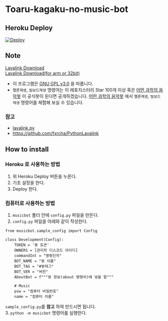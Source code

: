 # Toaru-kagaku-no-music-bot
## Heroku Deploy

[![Deploy](https://www.herokucdn.com/deploy/button.svg)](https://heroku.com/deploy?template=https://github.com/NewPremium/Toaru-kagaku-no-music-bot/tree/main)

## Note

[Lavalink Download](https://github.com/Frederikam/Lavalink/releases)<br>
[Lavalink Download(for arm or 32bit)](https://github.com/Cog-Creators/Lavalink-Jars/releases)

* 이 프로그램은 [GNU GPL v3.0](https://www.gnu.org/licenses/gpl-3.0.html) 을 따릅니다.
* `멜론재생`, `빌보드재생` 명령어는 이 레포지스터리 Star 100개 이상 혹은 [어떤 과학의 음악봇](https://discord.com/oauth2/authorize?client_id=714140461840728144&permissions=3165184&scope=bot) 이 공식봇이 된다면 공개하겠습니다. [어떤 과학의 음악봇](https://discord.com/oauth2/authorize?client_id=714140461840728144&permissions=3165184&scope=bot) 에서 `멜론재생`, `빌보드재생` 명령어를 체험해 보실 수 있습니다.

### 참고

* [lavalink.py](https://github.com/Devoxin/Lavalink.py)
* https://github.com/fxrcha/PythonLavalink

## How to install

### Heroku 로 사용하는 방법

1. 위 Heroku Deploy 버튼을 누른다.
2. 기초 설정을 한다.
3. Deploy 한다.

### 컴퓨터로 사용하는 방법

1. `musicbot` 폴더 안에 `config.py` 파일을 만든다.
2. `config.py` 파일을 아래와 같이 작성한다.
```
from musicbot.sample_config import Config

class Development(Config):
    TOKEN = '봇 토큰'
    OWNERS = [관리자 디스코드 아이디]
    commandInt = "명령인자"
    BOT_NAME = "봇 이름"
    BOT_TAG = "#봇태그"
    BOT_VER = "버전"
    AboutBot = f"""봇 정보(about 명령어)에 넣을 말"""

    # Music
    psw = "컴퓨터 비밀번호"
    name = "컴퓨터 이름"
```
`sample_config.py`를 **참고** 하여 만드시면 됩니다.<br>
3. `python -m musicbot` 명령어를 실행한다.
